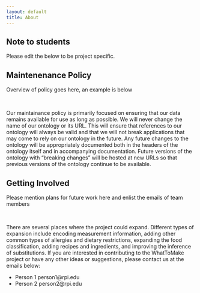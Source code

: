 ```yaml
---
layout: default
title: About
---
```


<article class="mb-5" id="note">
<content>
 <h2>Note to students</h2>
 <p class="message-highlight">Please edit the below to be project specific.</p>
 </content>
 
<article class="mb-5" id="abstract">
<content>
<h2>Maintenenance Policy</h2>
 <p>Overview of policy goes here, an example is below</p><br/>
<p>Our maintainance policy is primarily focused on ensuring that our data remains available for use as long as possible. We will never change the name of our ontology or its URL. This will ensure that references to our ontology will always be valid and that we will not break applications that may come to rely on our ontology in the future. Any future changes to the ontology will be appropriately documented both in the headers of the ontology itself and in accompanying documentation. Future versions of the ontology with “breaking changes” will be hosted at new URLs so that previous versions of the ontology continue to be available.
</p>
 </content>
 
 <article class="mb-5" id="abstract">
<content>
<h2>Getting Involved</h2>
 <p class="message-highlight">Please mention plans for future work here and enlist the emails of team members</p><br/>
<p>There are several places where the project could expand. Different types of expansion include encoding measurement information, adding other common types of allergies and dietary restrictions, expanding the food classification, adding recipes and ingredients, and improving the inference of substitutions.
If you are interested in contributing to the WhatToMake project or have any other ideas or suggestions, please contact us at the emails below:</p>
<ul>
<li>Person 1 person1@rpi.edu</li>
<li>Person 2 person2@rpi.edu</li>

</ul>
 </content>
 

